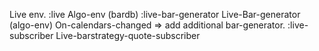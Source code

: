 



Live env.
:live Algo-env (bardb)
:live-bar-generator Live-Bar-generator (algo-env) On-calendars-changed => add additional bar-generator.
:live-subscriber Live-barstrategy-quote-subscriber